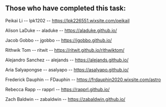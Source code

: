 ## Those who have completed this task:

Peikai Li -- lpk1202 -- https://lpk226551.wixsite.com/peikail

Alison LaDuke -- aladuke -- https://aladuke.github.io/

Jacob Gobbo -- jgobbo -- https://jgobbo.github.io/

Rithwik Tom -- ritwit -- https://ritwit.github.io/rithwiktom/

Alejandro Sanchez -- alejands -- https://alejands.github.io/

Aria Salyapongse -- asalyapo -- https://asalyapo.github.io/

Frederick Dauphin -- FDauphin -- https://frdauphin2020.wixsite.com/astro

Rebecca Rapp -- rapprl -- https://rapprl.github.io/

Zach Baldwin -- zabaldwin --  https://zabaldwin.github.io/
